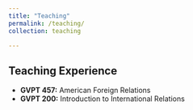 ```yaml
---
title: "Teaching"
permalink: /teaching/
collection: teaching

---
```



## Teaching Experience

- **GVPT 457:** American Foreign Relations
- **GVPT 200:** Introduction to International Relations 

 